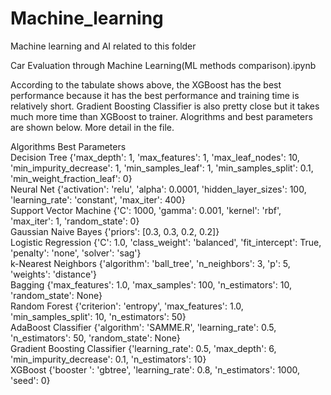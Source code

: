 # Machine_learning
Machine learning and AI related to this folder


Car Evaluation through Machine Learning(ML methods comparison).ipynb

According to the tabulate shows above, the XGBoost has the best performance because it has the best performance and training time is relatively short. 
Gradient Boosting Classifier is also pretty close but it takes much more time than XGBoost to trainer.
Alogrithms and best parameters are shown below. More detail in the file.

Algorithms                    Best Parameters                                                                                                                                                    
Decision Tree                 {'max_depth': 1, 'max_features': 1, 'max_leaf_nodes': 10, 'min_impurity_decrease': 1, 'min_samples_leaf': 1, 'min_samples_split': 0.1, 'min_weight_fraction_leaf': 0}        
Neural Net                    {'activation': 'relu', 'alpha': 0.0001, 'hidden_layer_sizes': 100, 'learning_rate': 'constant', 'max_iter': 400}                                                             
Support Vector Machine        {'C': 1000, 'gamma': 0.001, 'kernel': 'rbf', 'max_iter': 1, 'random_state': 0}                                                                                              
Gaussian Naive Bayes          {'priors': [0.3, 0.3, 0.2, 0.2]}                                                                                                                                             
Logistic Regression           {'C': 1.0, 'class_weight': 'balanced', 'fit_intercept': True, 'penalty': 'none', 'solver': 'sag'}                                                                            
k-Nearest Neighbors           {'algorithm': 'ball_tree', 'n_neighbors': 3, 'p': 5, 'weights': 'distance'}                                                                                                  
Bagging                       {'max_features': 1.0, 'max_samples': 100, 'n_estimators': 10, 'random_state': None}                                                                                        
Random Forest                 {'criterion': 'entropy', 'max_features': 1.0, 'min_samples_split': 10, 'n_estimators': 50}                                                                                    
AdaBoost Classifier           {'algorithm': 'SAMME.R', 'learning_rate': 0.5, 'n_estimators': 50, 'random_state': None}                                                                                    
Gradient Boosting Classifier  {'learning_rate': 0.5, 'max_depth': 6, 'min_impurity_decrease': 0.1, 'n_estimators': 10}                                                                                     
XGBoost                       {'booster ': 'gbtree', 'learning_rate': 0.8, 'n_estimators': 1000, 'seed': 0}                                                                                                
